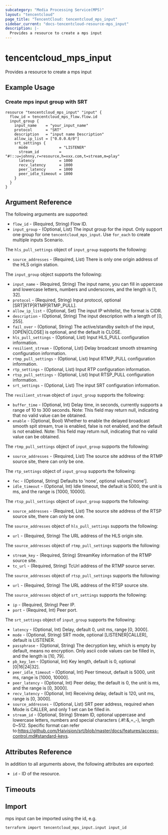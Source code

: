 ```yaml
---
subcategory: "Media Processing Service(MPS)"
layout: "tencentcloud"
page_title: "TencentCloud: tencentcloud_mps_input"
sidebar_current: "docs-tencentcloud-resource-mps_input"
description: |-
  Provides a resource to create a mps input
---
```


# tencentcloud_mps_input

Provides a resource to create a mps input

## Example Usage

### Create mps input group with SRT

```hcl
resource "tencentcloud_mps_input" "input" {
  flow_id = tencentcloud_mps_flow.flow.id
  input_group {
    input_name    = "your_input_name"
    protocol      = "SRT"
    description   = "input name Description"
    allow_ip_list = ["0.0.0.0/0"]
    srt_settings {
      mode              = "LISTENER"
      stream_id         = "#!::u=johnny,r=resource,h=xxx.com,t=stream,m=play"
      latency           = 1000
      recv_latency      = 1000
      peer_latency      = 1000
      peer_idle_timeout = 1000
    }
  }
}
```

## Argument Reference

The following arguments are supported:

* `flow_id` - (Required, String) Flow ID.
* `input_group` - (Optional, List) The input group for the input. Only support one group for one `tencentcloud_mps_input`. Use `for_each` to create multiple inputs Scenario.

The `hls_pull_settings` object of `input_group` supports the following:

* `source_addresses` - (Required, List) There is only one origin address of the HLS origin station.

The `input_group` object supports the following:

* `input_name` - (Required, String) The input name, you can fill in uppercase and lowercase letters, numbers and underscores, and the length is [1, 32].
* `protocol` - (Required, String) Input protocol, optional [SRT|RTP|RTMP|RTMP_PULL].
* `allow_ip_list` - (Optional, Set) The input IP whitelist, the format is CIDR.
* `description` - (Optional, String) The input description with a length of [0, 255].
* `fail_over` - (Optional, String) The active/standby switch of the input, [OPEN|CLOSE] is optional, and the default is CLOSE.
* `hls_pull_settings` - (Optional, List) Input HLS_PULL configuration information.
* `resilient_stream` - (Optional, List) Delay broadcast smooth streaming configuration information.
* `rtmp_pull_settings` - (Optional, List) Input RTMP_PULL configuration information.
* `rtp_settings` - (Optional, List) Input RTP configuration information.
* `rtsp_pull_settings` - (Optional, List) Input RTSP_PULL configuration information.
* `srt_settings` - (Optional, List) The input SRT configuration information.

The `resilient_stream` object of `input_group` supports the following:

* `buffer_time` - (Optional, Int) Delay time, in seconds, currently supports a range of 10 to 300 seconds. Note: This field may return null, indicating that no valid value can be obtained.
* `enable` - (Optional, Bool) Whether to enable the delayed broadcast smooth spit stream, true is enabled, false is not enabled, and the default is not enabled. Note: This field may return null, indicating that no valid value can be obtained.

The `rtmp_pull_settings` object of `input_group` supports the following:

* `source_addresses` - (Required, List) The source site address of the RTMP source site, there can only be one.

The `rtp_settings` object of `input_group` supports the following:

* `fec` - (Optional, String) Defaults to &#39;none&#39;, optional values[&#39;none&#39;].
* `idle_timeout` - (Optional, Int) Idle timeout, the default is 5000, the unit is ms, and the range is [1000, 10000].

The `rtsp_pull_settings` object of `input_group` supports the following:

* `source_addresses` - (Required, List) The source site address of the RTSP source site, there can only be one.

The `source_addresses` object of `hls_pull_settings` supports the following:

* `url` - (Required, String) The URL address of the HLS origin site.

The `source_addresses` object of `rtmp_pull_settings` supports the following:

* `stream_key` - (Required, String) StreamKey information of the RTMP source site.
* `tc_url` - (Required, String) TcUrl address of the RTMP source server.

The `source_addresses` object of `rtsp_pull_settings` supports the following:

* `url` - (Required, String) The URL address of the RTSP source site.

The `source_addresses` object of `srt_settings` supports the following:

* `ip` - (Required, String) Peer IP.
* `port` - (Required, Int) Peer port.

The `srt_settings` object of `input_group` supports the following:

* `latency` - (Optional, Int) Delay, default 0, unit ms, range [0, 3000].
* `mode` - (Optional, String) SRT mode, optional [LISTENER|CALLER], default is LISTENER.
* `passphrase` - (Optional, String) The decryption key, which is empty by default, means no encryption. Only ascii code values can be filled in, and the length is [10, 79].
* `pb_key_len` - (Optional, Int) Key length, default is 0, optional [0|16|24|32].
* `peer_idle_timeout` - (Optional, Int) Peer timeout, default is 5000, unit ms, range is [1000, 10000].
* `peer_latency` - (Optional, Int) Peer delay, the default is 0, the unit is ms, and the range is [0, 3000].
* `recv_latency` - (Optional, Int) Receiving delay, default is 120, unit ms, range is [0, 3000].
* `source_addresses` - (Optional, List) SRT peer address, required when Mode is CALLER, and only 1 set can be filled in.
* `stream_id` - (Optional, String) Stream ID, optional uppercase and lowercase letters, numbers and special characters (.#!:&amp;,=_-), length 0~512. Specific format can refer to:https://github.com/Haivision/srt/blob/master/docs/features/access-control.md#standard-keys.

## Attributes Reference

In addition to all arguments above, the following attributes are exported:

* `id` - ID of the resource.



## Timeouts

<no value>


## Import

mps input can be imported using the id, e.g.

```
terraform import tencentcloud_mps_input.input input_id
```

